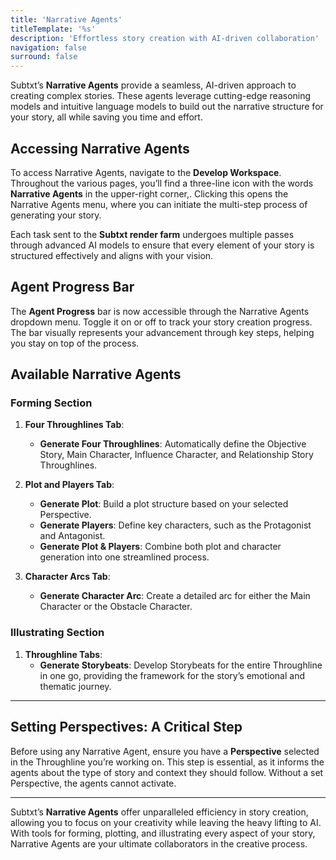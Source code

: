 ```yaml
---
title: 'Narrative Agents'  
titleTemplate: '%s'  
description: 'Effortless story creation with AI-driven collaboration'  
navigation: false  
surround: false  
---
```


Subtxt’s **Narrative Agents** provide a seamless, AI-driven approach to creating complex stories. These agents leverage cutting-edge reasoning models and intuitive language models to build out the narrative structure for your story, all while saving you time and effort.

## Accessing Narrative Agents

To access Narrative Agents, navigate to the **Develop Workspace**. Throughout the various pages, you’ll find a three-line icon with the words **Narrative Agents** in the upper-right corner,. Clicking this opens the Narrative Agents menu, where you can initiate the multi-step process of generating your story.  

Each task sent to the **Subtxt render farm** undergoes multiple passes through advanced AI models to ensure that every element of your story is structured effectively and aligns with your vision.

## Agent Progress Bar  

The **Agent Progress** bar is now accessible through the Narrative Agents dropdown menu. Toggle it on or off to track your story creation progress. The bar visually represents your advancement through key steps, helping you stay on top of the process.

## Available Narrative Agents  

### **Forming Section**  

1. **Four Throughlines Tab**:  
   - **Generate Four Throughlines**: Automatically define the Objective Story, Main Character, Influence Character, and Relationship Story Throughlines.

2. **Plot and Players Tab**:  
   - **Generate Plot**: Build a plot structure based on your selected Perspective.  
   - **Generate Players**: Define key characters, such as the Protagonist and Antagonist.  
   - **Generate Plot & Players**: Combine both plot and character generation into one streamlined process.

3. **Character Arcs Tab**:  
   - **Generate Character Arc**: Create a detailed arc for either the Main Character or the Obstacle Character.

### **Illustrating Section**  

1. **Throughline Tabs**:  
   - **Generate Storybeats**: Develop Storybeats for the entire Throughline in one go, providing the framework for the story’s emotional and thematic journey.

---

## Setting Perspectives: A Critical Step  

Before using any Narrative Agent, ensure you have a **Perspective** selected in the Throughline you’re working on. This step is essential, as it informs the agents about the type of story and context they should follow. Without a set Perspective, the agents cannot activate.

---

Subtxt’s **Narrative Agents** offer unparalleled efficiency in story creation, allowing you to focus on your creativity while leaving the heavy lifting to AI. With tools for forming, plotting, and illustrating every aspect of your story, Narrative Agents are your ultimate collaborators in the creative process.